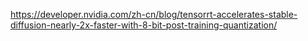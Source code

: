 https://developer.nvidia.com/zh-cn/blog/tensorrt-accelerates-stable-diffusion-nearly-2x-faster-with-8-bit-post-training-quantization/  
